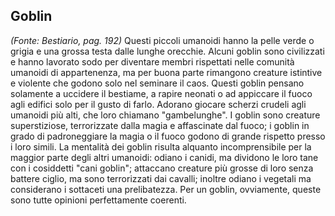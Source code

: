 ## **Goblin**

*(Fonte: Bestiario, pag. 192)* Questi piccoli umanoidi hanno la pelle verde o grigia e una grossa testa dalle lunghe orecchie. Alcuni goblin sono civilizzati e hanno lavorato sodo per diventare membri rispettati nelle comunità umanoidi di appartenenza, ma per buona parte rimangono creature istintive e violente che godono solo nel seminare il caos. Questi goblin pensano solamente a uccidere il bestiame, a rapire neonati o ad appiccare il fuoco agli edifici solo per il gusto di farlo. Adorano giocare scherzi crudeli agli umanoidi più alti, che loro chiamano "gambelunghe". I goblin sono creature superstiziose, terrorizzate dalla magia e affascinate dal fuoco; i goblin in grado di padroneggiare la magia o il fuoco godono di grande rispetto presso i loro simili. La mentalità dei goblin risulta alquanto incomprensibile per la maggior parte degli altri umanoidi: odiano i canidi, ma dividono le loro tane con i cosiddetti "cani goblin"; attaccano creature più grosse di loro senza battere ciglio, ma sono terrorizzati dai cavalli; inoltre odiano i vegetali ma considerano i sottaceti una prelibatezza. Per un goblin, ovviamente, queste sono tutte opinioni perfettamente coerenti.
